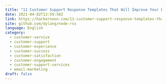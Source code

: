 ```yaml
---
title: "11 Customer Support Response Templates That Will Improve Your Email Management"
date: 2021-04-02T13:59:50Z
link: https://hackernoon.com/11-customer-support-response-templates-that-will-improve-your-email-management-m6u33ys?source=rss&utm_medium=RSS&utm_source=news.12bit.vn
site: github.com/dylang/node-rss
language: English
category:
  - customer-service
  - customer-support
  - customer-experience
  - customer-success
  - customer-satisfaction
  - customer-engagement
  - customer-support-services
  - email-marketing
draft: false
---
```

